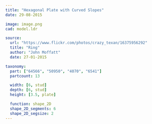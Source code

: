 ```yaml
---
title: "Hexagonal Plate with Curved Slopes"
date: 29-08-2015

image: image.png
cad: model.ldr

source:
  url: "https://www.flickr.com/photos/crazy_texan/16375956292"
  title: "Ring"
  author: "John Moffatt"
  date: 27-01-2015

taxonomy:
  part: ["64566", "50950", "4070", "6541"]
  partcount: 13

  width: [6, stud]
  depth: [6, stud]
  height: [3.5, plate]

  function: shape_2D
  shape_2D_segments: 6
  shape_2D_segsize: 2
---
```

